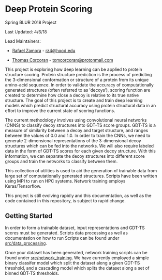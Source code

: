 # Deep Protein Scoring

Spring BLUR 2018 Project

Last Updated: 4/6/18

Lead Maintainers:

- [Rafael Zamora](https://github.com/rz4) - rz4@hood.edu

- [Thomas Corcoran](https://tjosc.github.io/) - tomcorcoran@protonmail.com

This project is exploring how deep learning can be applied to protein structure
scoring. Protein structure prediction is the process of predicting the
3-dimensional conformation or structure of a protein from its unique amino-acid
sequence. In order to validate the accuracy of computationally generated structures
(often referred to as 'decoys’), scoring function are created to determine how
close a decoy is relative to its true native structure. The goal of this project
is to create and train deep learning models which predict structural accuracy
using protein structural data in an effort to improve the current state of scoring
functions.

The current methodology involves using convolutional neural networks (CNNS) to
classify decoy structures into GDT-TS score groups. GDT-TS is a measure of
similarity between a decoy and target structure, and ranges between the values
of 0.0 and 1.0. In order to train the CNNs, we need to generate 2-dimensional
representations of the 3-dimensional decoy structures which can be fed into the
networks. We will also require labeled data in the form of GDT-TS scores for
each given decoy structure. With this information, we can separate the decoy
structures into different score groups and train the networks to classify
between them.

This collection of utilities is used to aid the generation of trainable data from
large set of computationally generated structures. Scripts have been written using
MPI to run on HPC systems. Network training employs Keras/Tensorflow.

This project is still evolving rapidly and this documentation, as well as the
code contained in this repository, is subject to rapid change.

## Getting Started

In order to form a trainable dataset, input representations and GDT-TS scores must
be generated. Scripts data processing as well as documentation on how to run Scripts
can be found under [src/data_processing](src/data_processing).

Once your dataset has been generated, network training scripts can be found under
[src/network_training](src/network_training). We have currently employed a simple
binary classifer model which split the dataset along a given GDT-TS threshold,
and a cascading model which splits the dataset along a set of binned GDT-TS thresholds.
